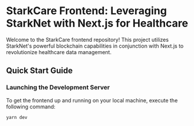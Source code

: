 # StarkCare Frontend: Leveraging StarkNet with Next.js for Healthcare

Welcome to the StarkCare frontend repository! This project utilizes StarkNet's powerful blockchain capabilities in conjunction with Next.js to revolutionize healthcare data management.

## Quick Start Guide

### Launching the Development Server

To get the frontend up and running on your local machine, execute the following command:

```bash
yarn dev